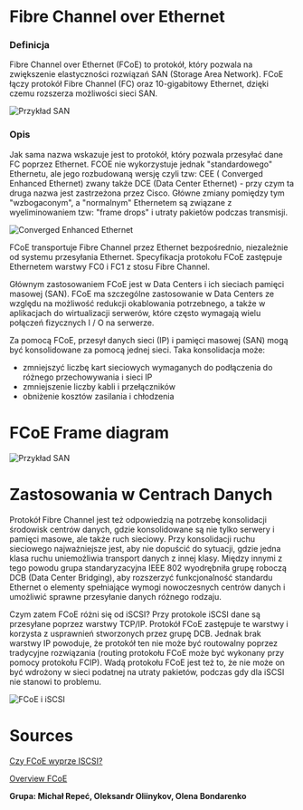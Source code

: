 # Fibre Channel over Ethernet
### Definicja
Fibre Channel over Ethernet (FCoE) to protokół, który pozwala na zwiększenie elastyczności rozwiązań SAN (Storage Area Network).
FCoE łączy protokół Fibre Channel (FC) oraz 10-gigabitowy Ethernet, dzięki czemu rozszerza możliwości sieci SAN.

![Przykład SAN](https://upload.wikimedia.org/wikipedia/commons/5/58/Storage_FCoE.png)

### Opis
Jak sama nazwa wskazuje jest to protokół, który pozwala przesyłać dane FC poprzez Ethernet.
FCOE nie wykorzystuje jednak "standardowego" Ethernetu, ale jego rozbudowaną wersję czyli tzw: CEE ( Converged Enhanced Ethernet) zwany także DCE (Data Center Ethernet) - przy czym ta druga nazwa jest zastrzeżona przez Cisco. Główne zmiany pomiędzy tym "wzbogaconym", a "normalnym" Ethernetem są związane z wyeliminowaniem tzw: "frame drops" i utraty pakietów podczas transmisji.

![Converged Enhanced Ethernet](http://www.emc-macierze.pl/uploads/pics/fcoe.jpg)

FCoE transportuje Fibre Channel przez Ethernet bezpośrednio, niezależnie od systemu przesyłania Ethernet. Specyfikacja protokołu FCoE zastępuje Ethernetem warstwy FC0 i FC1 z stosu Fibre Channel.

Głównym zastosowaniem FCoE jest w Data Centers i ich sieciach pamięci masowej (SAN). FCoE ma szczególne zastosowanie w Data Centers ze względu na możliwość redukcji okablowania potrzebnego, a także w aplikacjach do wirtualizacji serwerów, które często wymagają wielu połączeń fizycznych I / O na serwerze.

Za pomocą FCoE, przesył danych sieci (IP) i pamięci masowej (SAN) mogą być konsolidowane za pomocą jednej sieci. Taka konsolidacja może:
- zmniejszyć liczbę kart sieciowych wymaganych do podłączenia do różnego przechowywania i sieci IP
- zmniejszenie liczby kabli i przełączników
- obniżenie kosztów zasilania i chłodzenia

# FCoE Frame diagram

![Przykład SAN](https://upload.wikimedia.org/wikipedia/commons/8/8d/Frame_FCoE.png)

# Zastosowania w Centrach Danych

Protokół Fibre Channel jest też odpowiedzią na potrzebę konsolidacji środowisk centrów danych, gdzie konsolidowane są nie tylko serwery i pamięci masowe, ale także ruch sieciowy. Przy konsolidacji ruchu sieciowego najważniejsze jest, aby nie dopuścić do sytuacji, gdzie jedna klasa ruchu uniemożliwia transport danych z innej klasy. Między innymi z tego powodu grupa standaryzacyjna IEEE 802 wyodrębniła grupę roboczą DCB (Data Center Bridging), aby rozszerzyć funkcjonalność standardu Ethernet o elementy spełniające wymogi nowoczesnych centrów danych i umożliwić sprawne przesyłanie danych różnego rodzaju.

Czym zatem FCoE różni się od iSCSI? Przy protokole iSCSI dane są przesyłane poprzez warstwy TCP/IP. Protokół FCoE zastępuje te warstwy i korzysta z usprawnień stworzonych przez grupę DCB. Jednak brak warstwy IP powoduje, że protokół ten nie może być routowalny poprzez tradycyjne rozwiązania (routing protokołu FCoE może być wykonany przy pomocy protokołu FCIP). Wadą protokołu FCoE jest też to, że nie może on być wdrożony w sieci podatnej na utraty pakietów, podczas gdy dla iSCSI nie stanowi to problemu.

![FCoE i iSCSI](http://blogs.cisco.com/wp-content/uploads/2012.08.07-iSCSI-Latency-and-Design-550x348.png)

# Sources

[Czy FCoE wyprze ISCSI?](http://itfocus.pl/dzial-it/storage/czy-fcoe-wyprze-iscsi/)

[Overview FCoE](http://www.cisco.com/c/en/us/solutions/data-center-virtualization/fibre-channel-over-ethernet-fcoe/index.html)

**Grupa: Michał Repeć, Oleksandr Oliinykov, Olena Bondarenko**
